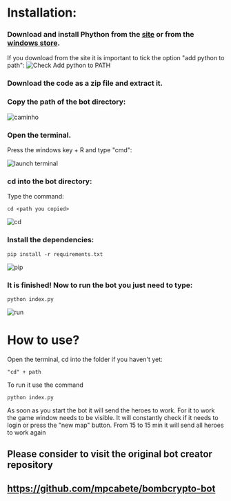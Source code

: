 
# Installation:
### Download and install Phython from the [site](https://www.python.org/downloads/) or from the [windows store](https://www.microsoft.com/p/python-37/9nj46sx7x90p?activetab=pivot:overviewtab). 

If you download from the site it is important to tick the option "add python
to path":
![Check Add python to PATH](https://github.com/mpcabete/bombcrypto-bot/raw/ee1b3890e67bc30e372359db9ae3feebc9c928d8/readme-images/path.png)

### Download the code as a zip file and extract it.

### Copy the path of the bot directory:

![caminho](https://github.com/mpcabete/bombcrypto-bot/raw/main/readme-images/address.png)

### Open the terminal.

Press the windows key + R and type "cmd":

![launch terminal](https://github.com/mpcabete/bombcrypto-bot/raw/main/readme-images/cmd.png)

### cd into the bot directory:
Type the command:

```
cd <path you copied>
```

![cd](https://github.com/mpcabete/bombcrypto-bot/raw/main/readme-images/cd.png)

### Install the dependencies:

```
pip install -r requirements.txt
```

  
![pip](https://github.com/mpcabete/bombcrypto-bot/raw/main/readme-images/pip.png)

### It is finished! Now to run the bot you just need to type:

```
python index.py
```

![run](https://github.com/mpcabete/bombcrypto-bot/raw/main/readme-images/run.png)


# How to use?

Open the terminal, cd into the folder if you haven't yet:

```
"cd" + path
```

To run it use the command

```
python index.py
```

As soon as you start the bot it will send the heroes to work. For it to work the game window needs to be visible.
It will constantly check if it needs to login or press the "new map" button. 
From 15 to 15 min it will send all heroes to work again

## Please consider to visit the original bot creator repository
## https://github.com/mpcabete/bombcrypto-bot